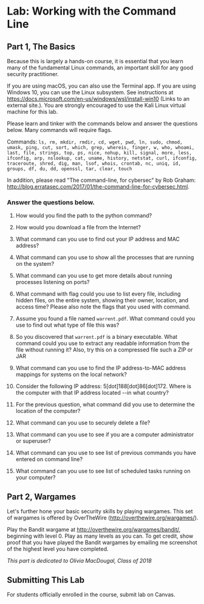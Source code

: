 # Lab: Working with the Command Line

## Part 1, The Basics

Because this is largely a hands-on course, it is essential that you learn many of the fundamental Linux commands, an important skill for any good security practitioner.

If you are using macOS, you can also use the Terminal app. If you are using Windows 10, you can use the Linux subsystem. See instructions at https://docs.microsoft.com/en-us/windows/wsl/install-win10 (Links to an external site.). You are strongly encouraged to use the Kali Linux virtual machine for this lab.

Please learn and tinker with the commands below and answer the questions below. Many commands will require flags.

Commands: `ls, rm, mkdir, rmdir, cd, wget, pwd, ln, sudo, chmod, umask, ping, cut, sort, which, grep, whereis, finger, w, who, whoami, last, file, strings, top, ps, nice, nohup, kill, signal, more, less, ifconfig, arp, nslookup, cat, uname, history, netstat, curl, ifconfig, traceroute, shred, dig, man, lsof, whois, crontab, nc, uniq, id, groups, df, du, dd, openssl, tar, clear, touch`

In addition, please read "The command-line, for cybersec" by Rob Graham: http://blog.erratasec.com/2017/01/the-command-line-for-cybersec.html.

### Answer the questions below.

1. How would you find the path to the python command?

2. How would you download a file from the Internet?

3. What command can you use to find out your IP address and MAC address?

4. What command can you use to show all the processes that are running on the system?

5. What command can you use to get more details about running processes listening on ports?

6. What command with flag could you use to list every file, including hidden files, on the entire system, showing their owner, location, and access time? Please also note the flags that you used with command.

7. Assume you found a file named `warrent.pdf`. What command could you use to find out what type of file this was?

8. So you discovered that `warrent.pdf` is a binary executable. What command could you use to extract any readable information from the file without running it? Also, try this on a compressed file such a ZIP or JAR

9. What command can you use to find the IP address-to-MAC address mappings for systems on the local network?

10. Consider the following IP address: 5[dot]188[dot]86[dot]172. Where is the computer with that IP address located --in what country?

11. For the previous question, what command did you use to determine the location of the computer?

12. What command can you use to securely delete a file?

13. What command can you use to see if you are a computer administrator or superuser?

14. What command can you use to see list of previous commands you have entered on command line?

15. What command can you use to see list of scheduled tasks running on your computer?

## Part 2, Wargames

Let's further hone your basic security skills by playing wargames.  This set of wargames is offered by OverTheWire (http://overthewire.org/wargames/).

Play the Bandit wargame at http://overthewire.org/wargames/bandit/, beginning with level 0.  Play as many levels as you can.  To get credit, show proof that you have played the Bandit wargames by emailing me screenshot of the highest level you have completed.

_This part is dedicated to Olivia MacDougal, Class of 2018_

## Submitting This Lab

For students officially enrolled in the course, submit lab on Canvas.
